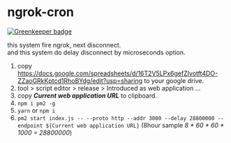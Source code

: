 # ngrok-cron

[![Greenkeeper badge](https://badges.greenkeeper.io/waricoma/ngrok-cron.svg)](https://greenkeeper.io/)

this system fire ngrok, next disconnect.  
and this system do delay disconnect by microseconds option.

1. copy https://docs.google.com/spreadsheets/d/16T2V5LPx6gefZIyotft4DO-ZZaoGRkKptcd1RhoBYdg/edit?usp=sharing to your google drive.
2. tool > script editor > release > Introduced as web application ...
3. copy ***Current web application URL*** to clipboard.
4. `npm i pm2 -g`
5. `yarn` or `npm i`
6. `pm2 start index.js -- --proto http --addr 3000 --delay 28800000 --endpoint ${Current web application URL}` (8hour sample _8 * 60 * 60 * 1000 = 28800000_)
